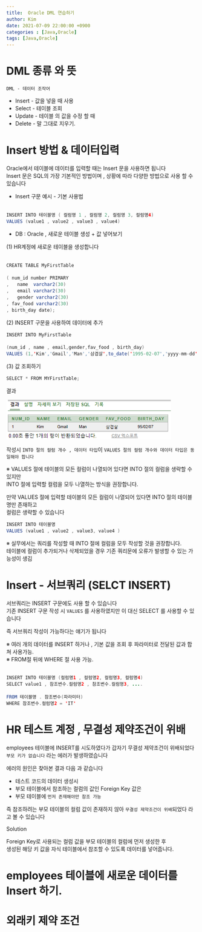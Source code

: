 ```yaml
---
title:  Oracle DML 연습하기
author: Kim
date: 2021-07-09 22:00:00 +0900
categories : [Java,Oracle]
tags: [Java,Oracle]
---
```


# DML 종류 와 뜻

```DML - 데이터 조작어```<br>

* Insert - 값을 넣을 때 사용
* Select - 테이블 조회 
* Update - 테이블 의 값을 수정 할 때
* Delete - 말 그대로 지우기.



# Insert 방법 & 데이터입력

Oracle에서 테이블에 데이터를 입력할 때는 Insert 문을 사용하면 됩니다<br>
Insert 문은 SQL의 가장 기본적인 방법이며 , 상황에 따라 다양한 방법으로 사용 할 수 있습니다<br>



- Insert 구문 예시 - 기본 사용법

```java

INSERT INTO 테이블명 ( 컬럼명 1 , 컬럼명 2, 컬럼명 3, 컬럼명4)
VALUES (value1 , value2 , value3 , value4) 
```

- DB : Oracle , 새로운 테이블 생성 + 값 넣어보기

(1) HR계정에 새로운 테이블을 생성합니다<br>
```java

CREATE TABLE MyFirstTable

( num_id number PRIMARY
,   name  varchar2(30)
,   email varchar2(30)
,   gender varchar2(30)
, fav_food varchar2(30)
, birth_day date);
```

(2) INSERT 구문을 사용하여 데이터에 추가<br>

```java
INSERT INTO MyFirstTable

(num_id , name , email,gender,fav_food , birth_day)
VALUES (1,'Kim','Gmail','Man','삼겹살',to_date('1995-02-07','yyyy-mm-dd'));
```

(3) 값 조회하기<br>

```java
SELECT * FROM MYFirstTable;
```
결과<br>

<img src = "/post/Oracle/insert_result.png">

작성시 ```INTO 절의 컬럼 개수 , 데이터 타입```이 ```VALUES 절의 컬럼 개수와 데이터 타입은 동일해야 합니다```<br>

※ VALUES 절에 테이블의 모든 컬럼이 나열되어 있다면 INTO 절의 컬럼을 생략할 수 있지만<br>
  INTO 절에 입력할 컬럼을 모두 나열하는 방식을 권장합니다.<br>


만약 VALUES 절에 입력할 테이블의 모든 컬럼이 나열되어 있다면 INTO 절의 테이블 명만 존재하고<br>
컬럼은 생략할 수 있습니다<br>

```java
INSERT INTO 테이블명
VALUES (value1 , value2 , value3, value4 )
```

※ 실무에서는 쿼리를 작성할 때 INTO 절에 컬럼을 모두 작성할 것을 권장합니다.<br>
  테이블에 컬럼이 추가되거나 삭제되었을 경우 기존 쿼리문에 오류가 발생할 수 있는 가능성이 생김<br>


# Insert - 서브쿼리 (SELCT INSERT)

서브쿼리는 INSERT 구문에도 사용 할 수 있습니다<br>
기존 INSERT 구문 작성 시 ``` VALUES ``` 를 사용하였지만 이 대신 SELECT 를 사용할 수 있습니다<br>

즉 서브쿼리 작성이 가능하다는 얘기가 됩니다<br>

※ 여러 개의 데이터를 INSERT 하거나 , 기본 값을 조회 후 파라미터로 전달된 값과 합쳐 사용가능.<br>
※ FROM절 뒤에 WHERE 절 사용 가능.<br>

```java

INSERT INTO 테이블명 (컬럼명1 , 컬럼명2, 컬럼명3, 컬럼명4)
SELECT value1 , 참조변수.컬럼명2 , 참조변수.컬럼명3, ....

FROM 테이블명 . 참조변수(파라미터)
WHERE 참조변수.컬럼명2 = 'IT'

```


# HR 테스트 계정 , 무결성 제약조건이 위배

employees 테이블에 INSERT를 시도하였다가 갑자기 무결성 제약조건이 위배되었다<br>
``` 부모 키가 없습니다 ``` 라는 에러가 발생하였습니다<br>

에러의 원인은 찾아본 결과 다음 과 같습니다<br>

- 테스트 코드의 데이터 생성시
- 부모 테이블에서 참조하는 컬럼의 값인 Foreign Key 값은
- 부모 테이블에 ``` 먼저 존재해야만 참조 가능 ```

즉 참조하려는 부모 테이블의 컬럼 값이 존재하지 않아 ```무결성 제약조건이 위배```되었다 라고 볼 수 있습니다<br>

Solution<br>

Foreign Key로 사용되는 컬럼 값을 부모 테이블의 컬럼에 먼저 생성한 후<br>
생성된 해당 키 값을 자식 테이블에서 참조할 수 있도록 데이터를 넣어줍니다.


# employees 테이블에 새로운 데이터를 Insert 하기.




# 외래키 제약 조건

